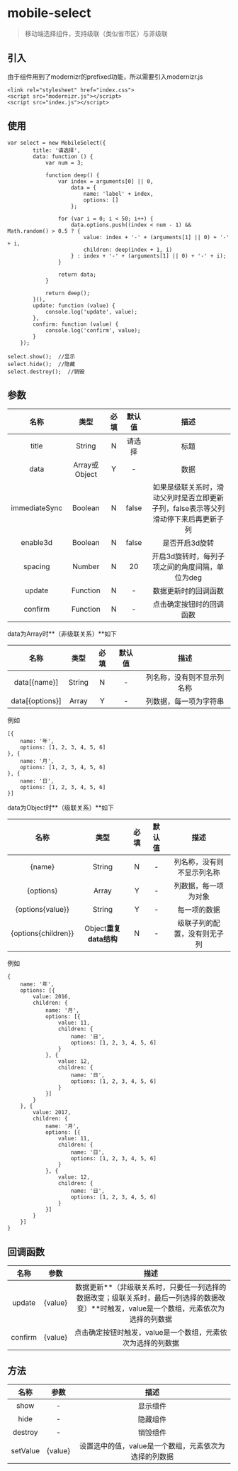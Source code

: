 # mobile-select

> 移动端选择组件，支持级联（类似省市区）与非级联

## 引入

由于组件用到了modernizr的prefixed功能，所以需要引入modernizr.js

```
<link rel="stylesheet" href="index.css">
<script src="modernizr.js"></script>
<script src="index.js"></script>
```

## 使用

```
var select = new MobileSelect({
        title: '请选择',
        data: function () {
            var num = 3;

            function deep() {
                var index = arguments[0] || 0,
                    data = {
                        name: 'label' + index,
                        options: []
                    };

                for (var i = 0; i < 50; i++) {
                    data.options.push((index < num - 1) && Math.random() > 0.5 ? {
                        value: index + '-' + (arguments[1] || 0) + '-' + i,
                        children: deep(index + 1, i)
                    } : index + '-' + (arguments[1] || 0) + '-' + i);
                }

                return data;
            }

            return deep();
        }(),
        update: function (value) {
            console.log('update', value);
        },
        confirm: function (value) {
            console.log('confirm', value);
        }
    });

select.show();  //显示
select.hide();  //隐藏
select.destroy();  //销毁
```

## 参数

名称|类型|必填|默认值|描述
:-:|:-:|:-:|:-:|:-:
title|String|N|请选择|标题
data|Array或Object|Y|-|数据
immediateSync|Boolean|N|false|如果是级联关系时，滑动父列时是否立即更新子列，false表示等父列滑动停下来后再更新子列
enable3d|Boolean|N|false|是否开启3d旋转
spacing|Number|N|20|开启3d旋转时，每列子项之间的角度间隔，单位为deg
update|Function|N|-|数据更新时的回调函数
confirm|Function|N|-|点击确定按钮时的回调函数

data为Array时**（非级联关系）**如下

名称|类型|必填|默认值|描述
:-:|:-:|:-:|:-:|:-:
data[{name}]|String|N|-|列名称，没有则不显示列名称
data[{options}]|Array|Y|-|列数据，每一项为字符串

例如

```
[{
    name: '年',
    options: [1, 2, 3, 4, 5, 6]
}, {
    name: '月',
    options: [1, 2, 3, 4, 5, 6]
}, {
    name: '日',
    options: [1, 2, 3, 4, 5, 6]
}]
```

data为Object时**（级联关系）**如下

名称|类型|必填|默认值|描述
:-:|:-:|:-:|:-:|:-:
{name}|String|N|-|列名称，没有则不显示列名称
{options}|Array|Y|-|列数据，每一项为对象
{options{value}}|String|Y|-|每一项的数据
{options{children}}|Object**重复data结构**|N|-|级联子列的配置，没有则无子列

例如

```
{
    name: '年',
    options: [{
        value: 2016,
        children: {
            name: '月',
            options: [{
                value: 11,
                children: {
                    name: '日',
                    options: [1, 2, 3, 4, 5, 6]
                }
            }, {
                value: 12,
                children: {
                    name: '日',
                    options: [1, 2, 3, 4, 5, 6]
                }
            }]
        }
    }, {
        value: 2017,
        children: {
            name: '月',
            options: [{
                value: 11,
                children: {
                    name: '日',
                    options: [1, 2, 3, 4, 5, 6]
                }
            }, {
                value: 12,
                children: {
                    name: '日',
                    options: [1, 2, 3, 4, 5, 6]
                }
            }]
        }
    }]
}
```

## 回调函数

名称|参数|描述
:-:|:-:|:-:
update|{value}|数据更新**（非级联关系时，只要任一列选择的数据改变；级联关系时，最后一列选择的数据改变）**时触发，value是一个数组，元素依次为选择的列数据
confirm|{value}|点击确定按钮时触发，value是一个数组，元素依次为选择的列数据

## 方法

名称|参数|描述
:-:|:-:|:-:
show|-|显示组件
hide|-|隐藏组件
destroy|-|销毁组件
setValue|{value}|设置选中的值，value是一个数组，元素依次为选择的列数据
